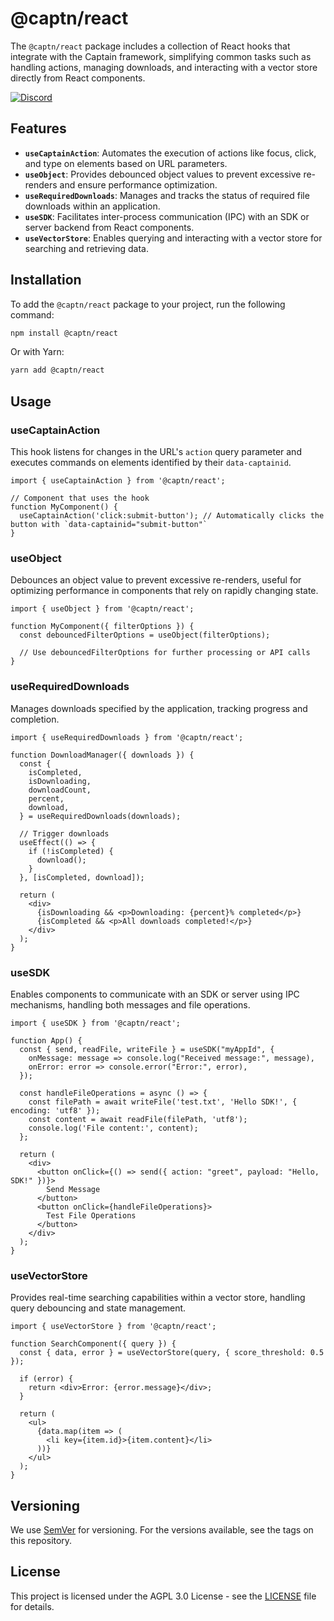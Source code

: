 # @captn/react

The `@captn/react` package includes a collection of React hooks that integrate with the Captain framework, simplifying common tasks such as handling actions, managing downloads, and interacting with a vector store directly from React components.

[![Discord](https://img.shields.io/discord/1091306623819059300?color=7289da&label=Discord&logo=discord&logoColor=fff&style=for-the-badge)](https://discord.com/invite/m3TBB9XEkb)

## Features

- **`useCaptainAction`**: Automates the execution of actions like focus, click, and type on elements based on URL parameters.
- **`useObject`**: Provides debounced object values to prevent excessive re-renders and ensure performance optimization.
- **`useRequiredDownloads`**: Manages and tracks the status of required file downloads within an application.
- **`useSDK`**: Facilitates inter-process communication (IPC) with an SDK or server backend from React components.
- **`useVectorStore`**: Enables querying and interacting with a vector store for searching and retrieving data.

## Installation

To add the `@captn/react` package to your project, run the following command:

```bash
npm install @captn/react
```

Or with Yarn:

```bash
yarn add @captn/react
```

## Usage

### useCaptainAction

This hook listens for changes in the URL's `action` query parameter and executes commands on elements identified by their `data-captainid`.

```tsx
import { useCaptainAction } from '@captn/react';

// Component that uses the hook
function MyComponent() {
  useCaptainAction('click:submit-button'); // Automatically clicks the button with `data-captainid="submit-button"`
}
```

### useObject

Debounces an object value to prevent excessive re-renders, useful for optimizing performance in components that rely on rapidly changing state.

```tsx
import { useObject } from '@captn/react';

function MyComponent({ filterOptions }) {
  const debouncedFilterOptions = useObject(filterOptions);

  // Use debouncedFilterOptions for further processing or API calls
}
```

### useRequiredDownloads

Manages downloads specified by the application, tracking progress and completion.

```tsx
import { useRequiredDownloads } from '@captn/react';

function DownloadManager({ downloads }) {
  const {
    isCompleted,
    isDownloading,
    downloadCount,
    percent,
    download,
  } = useRequiredDownloads(downloads);

  // Trigger downloads
  useEffect(() => {
    if (!isCompleted) {
      download();
    }
  }, [isCompleted, download]);

  return (
    <div>
      {isDownloading && <p>Downloading: {percent}% completed</p>}
      {isCompleted && <p>All downloads completed!</p>}
    </div>
  );
}
```

### useSDK

Enables components to communicate with an SDK or server using IPC mechanisms, handling both messages and file operations.

```tsx
import { useSDK } from '@captn/react';

function App() {
  const { send, readFile, writeFile } = useSDK("myAppId", {
    onMessage: message => console.log("Received message:", message),
    onError: error => console.error("Error:", error),
  });

  const handleFileOperations = async () => {
    const filePath = await writeFile('test.txt', 'Hello SDK!', { encoding: 'utf8' });
    const content = await readFile(filePath, 'utf8');
    console.log('File content:', content);
  };

  return (
    <div>
      <button onClick={() => send({ action: "greet", payload: "Hello, SDK!" })}>
        Send Message
      </button>
      <button onClick={handleFileOperations}>
        Test File Operations
      </button>
    </div>
  );
}
```

### useVectorStore

Provides real-time searching capabilities within a vector store, handling query debouncing and state management.

```tsx
import { useVectorStore } from '@captn/react';

function SearchComponent({ query }) {
  const { data, error } = useVectorStore(query, { score_threshold: 0.5 });

  if (error) {
    return <div>Error: {error.message}</div>;
  }

  return (
    <ul>
      {data.map(item => (
        <li key={item.id}>{item.content}</li>
      ))}
    </ul>
  );
}
```

## Versioning

We use [SemVer](http://semver.org/) for versioning. For the versions available, see the tags on this repository.

## License

This project is licensed under the AGPL 3.0 License - see the [LICENSE](LICENSE) file for details.
